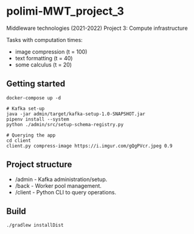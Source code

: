 # polimi-MWT_project_3
Middleware technologies (2021-2022) Project 3: Compute infrastructure

Tasks with computation times:
- image compression (t = 100)
- text formatting (t = 40)
- some calculus (t = 20)

## Getting started

```
docker-compose up -d

# Kafka set-up
java -jar admin/target/kafka-setup-1.0-SNAPSHOT.jar
pipenv install --system
python ./admin/src/setup-schema-registry.py

# Querying the app
cd client
client.py compress-image https://i.imgur.com/gQgPVcr.jpeg 0.9
```

## Project structure

- /admin - Kafka administration/setup.
- /back - Worker pool management.
- /client - Python CLI to query operations.

## Build

```
./gradlew installDist
```